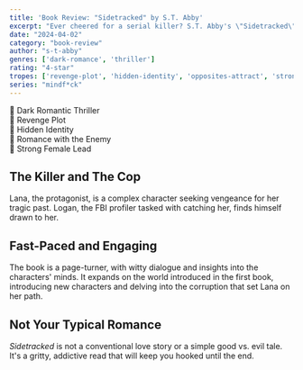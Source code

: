 ```yaml
---
title: 'Book Review: "Sidetracked" by S.T. Abby'
excerpt: "Ever cheered for a serial killer? S.T. Abby's \"Sidetracked\" might just put you in that position."
date: "2024-04-02"
category: "book-review"
author: "s-t-abby"
genres: ['dark-romance', 'thriller']
rating: "4-star"
tropes: ['revenge-plot', 'hidden-identity', 'opposites-attract', 'strong-female-lead']
series: "mindf*ck"
---
```


📍 Dark Romantic Thriller  
📍 Revenge Plot  
📍 Hidden Identity  
📍 Romance with the Enemy  
📍 Strong Female Lead  

## The Killer and The Cop
Lana, the protagonist, is a complex character seeking vengeance for her tragic past. Logan, the FBI profiler tasked with catching her, finds himself drawn to her.

## Fast-Paced and Engaging
The book is a page-turner, with witty dialogue and insights into the characters' minds. It expands on the world introduced in the first book, introducing new characters and delving into the corruption that set Lana on her path.

## Not Your Typical Romance
*Sidetracked* is not a conventional love story or a simple good vs. evil tale. It's a gritty, addictive read that will keep you hooked until the end.

